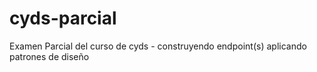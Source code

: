 # cyds-parcial
Examen Parcial del curso de cyds - construyendo endpoint(s) aplicando patrones de diseño
